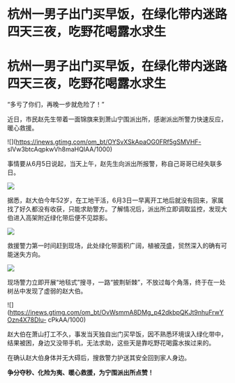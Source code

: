 # 杭州一男子出门买早饭，在绿化带内迷路四天三夜，吃野花喝露水求生

# 杭州一男子出门买早饭，在绿化带内迷路四天三夜，吃野花喝露水求生

“多亏了你们，再晚一步就危险了！”

近日，市民赵先生带着一面锦旗来到萧山宁围派出所，感谢派出所警力快速反应，暖心救援。

![](https://inews.gtimg.com/om_bt/OYSvXSkApaOG0FRf5gSMVHF-
slVw3btcAqpkwVh8maHQIAA/1000)

事情要从6月5日说起，当天上午，赵先生向派出所报警，称自己哥哥已经失联多日。

![](https://inews.gtimg.com/om_bt/OIyUJdyG9h2M9Fw17jLf00pWoq4Hab0l_8xnAgQzJFXOsAA/1000)

据悉，赵大伯今年52岁，在工地干活，6月3日一早离开工地后就没有回来，家属找了好久都没有收获，只能求助警方。了解情况后，派出所立即调取监控，发现大伯进入高架附近绿化带后便不见踪影。

![](https://inews.gtimg.com/om_bt/OE71GDUryGmMdKRZ4tyn_9anYiGqV3S32FkpvHtKY0KPcAA/1000)

救援警力第一时间赶到现场，此处绿化带面积广阔，植被茂盛，贸然深入的确有可能迷失方向。

![](https://inews.gtimg.com/om_bt/GcihQmI2XA_Z6tmxUivWdwOgaYdODIsLILqeNR5r1po2YAA/0)

现场警力立即开展“地毯式”搜寻，一路“披荆斩棘”，不放过每个角落，终于在一处树丛中发现了虚弱的赵大伯。

![](https://inews.gtimg.com/om_bt/OvWsmmA8DMg_p42dkbpQKJt9nhuFrwYOzn4X78Dlu-
cPkAA/1000)

赵大伯在萧山打工不久，事发当天独自出门买早饭，因不熟悉环境误入绿化带中，结果被困，身边又没带手机，无法求助，这些天是靠吃野花喝露水挨过来的。

在确认赵大伯身体并无大碍后，搜救警力护送其安全回到家人身边。

**争分夺秒、化险为夷、暖心救援，为宁围派出所点赞！**

